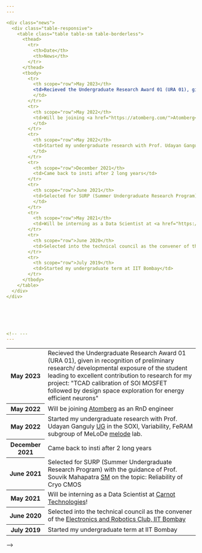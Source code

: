 ```yaml
---
---

<div class="news">
  <div class="table-responsive">
    <table class="table table-sm table-borderless">
      <thead>
        <tr>
          <th>Date</th>
          <th>News</th>
        </tr>
      </thead>
      <tbody>
        <tr>
          <th scope="row">May 2023</th>
          <td>Recieved the Undergraduate Research Award 01 (URA 01), given in recognition of preliminary research/ developmental exposure of the student leading to excellent contribution to research for my project: "TCAD calibration of SOI MOSFET followed by design space exploration for energy efficient neurons"
          </td>
        </tr>
        <tr>
          <th scope="row">May 2022</th>
          <td>Will be joining <a href="https://atomberg.com/">Atomberg</a> as an RnD engineer
          </td>
        </tr>
        <tr>
          <th scope="row">May 2022</th>
          <td>Started my undergraduate research with Prof. Udayan Ganguly <a href="https://www.ee.iitb.ac.in/web/people/udayan-ganguly/">UG</a> in the SOXI, Variability, FeRAM subgroup of MeLoDe <a href="https://blog.iitbnf.iitb.ac.in/udayanresearch/">melode</a> lab. 
          </td>
        </tr>
        <tr>
          <th scope="row">December 2021</th>
          <td>Came back to insti after 2 long years</td>
        </tr>
        <tr>
          <th scope="row">June 2021</th>
          <td>Selected for SURP (Summer Undergraduate Research Program) with the guidance of Prof. Souvik Mahapatra <a href="https://www.ee.iitb.ac.in/web/people/souvik/">SM</a> on the topic: Reliability of Cryo CMOS
          </td>
        </tr>
        <tr>
          <th scope="row">May 2021</th>
          <td>Will be interning as a Data Scientist at <a href="https://www.carnot.co.in/">Carnot Technologies</a>!</td>
        </tr>
        <tr>
          <th scope="row">June 2020</th>
          <td>Selected into the technical council as the convener of the <a href="https://itc.gymkhana.iitb.ac.in/~erc">Electronics and Robotics Club, IIT Bombay</a></td>
        </tr>
        <tr>
          <th scope="row">July 2019</th>
          <td>Started my undergraduate term at IIT Bombay</td>
        </tr>
      </tbody>
    </table>
  </div>
</div>






<!-- ---
---
```

<table>
  <tr>
    <th>May 2023</th>
    <td> Recieved the Undergraduate Research Award 01 (URA 01), given in recognition of preliminary research/ developmental exposure of the student leading to excellent contribution to research for my project: "TCAD calibration of SOI MOSFET followed by design space exploration for energy efficient neurons"
    </td>
  </tr>
  <tr>
    <th>May 2022</th>
    <td> Will be joining <a href="https://atomberg.com/">Atomberg</a> as an RnD engineer
    </td>
  </tr>
  <tr>
    <th>May 2022</th>
    <td> Started my undergraduate research with Prof. Udayan Ganguly <a href="https://www.ee.iitb.ac.in/web/people/udayan-ganguly/">UG</a> in the SOXI, Variability, FeRAM subgroup of MeLoDe <a href="https://blog.iitbnf.iitb.ac.in/udayanresearch/">melode</a> lab. 
    </td>
  </tr>
  <tr>
    <th>December 2021</th>
    <td>Came back to insti after 2 long years</td>
  </tr>

  <tr>
    <th>June 2021</th>
    <td> Selected for SURP (Summer Undergraduate Research Program) with the guidance of Prof. Souvik Mahapatra <a href="https://www.ee.iitb.ac.in/web/people/souvik/">SM</a> on the topic: Reliability of Cryo CMOS
    </td>
  </tr>
  <tr>
    <th>May 2021</th>
    <td>Will be interning as a Data Scientist at <a href="https://www.carnot.co.in/">Carnot Technologies</a>!</td>
  </tr>
  <tr>
    <th>June 2020</th>
    <td>Selected into the technical council as the convener of the <a href="https://itc.gymkhana.iitb.ac.in/~erc">Electronics and Robotics Club, IIT Bombay</a></td>
  </tr>
  <tr>
    <th>July 2019</th>
    <td>Started my undergraduate term at IIT Bombay</td>
  </tr>
</table> -->